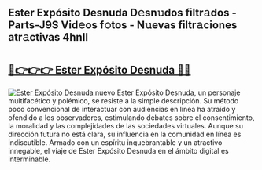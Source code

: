 ## Ester Expósito Desnuda D𝚎sn𝚞dos filtr𝚊dos - Parts-J9S Vid𝚎os f𝚘tos - N𝚞evas filtr𝚊ciones atr𝚊ctivas 4hnII

# <h2><a href="http://mb701u.tromn.icu/?c=Ester+Exp%c3%b3sito+Desnuda">🔗👉👉👉 Ester Expósito Desnuda 🔗🔗</a></h2>

[![Ester Expósito Desnuda nuevo](https://i.imgur.com/pEAQMta.gif)](http://mb701u.tromn.icu/?c=Ester+Exp%c3%b3sito+Desnuda)
Ester Expósito Desnuda, un personaje multifacético y polémico, se resiste a la simple descripción. Su método poco convencional de interactuar con audiencias en línea ha atraído y ofendido a los observadores, estimulando debates sobre el consentimiento, la moralidad y las complejidades de las sociedades virtuales. Aunque su dirección futura no está clara, su influencia en la comunidad en línea es indiscutible. Armado con un espíritu inquebrantable y un atractivo innegable, el viaje de Ester Expósito Desnuda en el ámbito digital es interminable.
